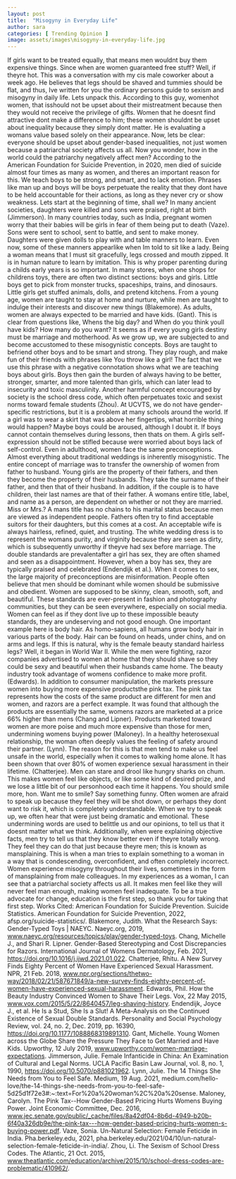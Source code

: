 ```yaml
---
layout: post
title:  "Misogyny in Everyday Life"
author: sara
categories: [ Trending Opinion ]
image: assets/images\misogyny-in-everyday-life.jpg
---
```


If girls want to be treated equally, that means men wouldnt buy them expensive things.
Since when are women guaranteed free stuff?
Well, if theyre hot.
This was a conversation with my cis male coworker about a week ago. He believes that legs should be shaved and tummies should be flat, and thus, Ive written for you the ordinary persons guide to sexism and misogyny in daily life.
Lets unpack this. According to this guy, womenhot women, that isshould not be upset about their mistreatment because then they would not receive the privilege of gifts. Women that he doesnt find attractive dont make a difference to him; these women shouldnt be upset about inequality because they simply dont matter. He is evaluating a womans value based solely on their appearance. Now, lets be clear: everyone should be upset about gender-based inequalities, not just women because a patriarchal society affects us all.
Now you wonder, how in the world could the patriarchy negatively affect men? According to the American Foundation for Suicide Prevention, in 2020, men died of suicide almost four times as many as women, and theres an important reason for this. We teach boys to be strong, and smart, and to lack emotion. Phrases like man up and boys will be boys perpetuate the reality that they dont have to be held accountable for their actions, as long as they never cry or show weakness.
Lets start at the beginning of time, shall we? In many ancient societies, daughters were killed and sons were praised, right at birth (Jimmerson). In many countries today, such as India, pregnant women worry that their babies will be girls in fear of them being put to death (Vaze). Sons were sent to school, sent to battle, and sent to make money. Daughters were given dolls to play with and table manners to learn. Even now, some of these manners appearlike when Im told to sit like a lady. Being a woman means that I must sit gracefully, legs crossed and mouth zipped.
It is in human nature to learn by imitation. This is why proper parenting during a childs early years is so important. In many stores, when one shops for childrens toys, there are often two distinct sections: boys and girls. Little boys get to pick from monster trucks, spaceships, trains, and dinosaurs. Little girls get stuffed animals, dolls, and pretend kitchens. From a young age, women are taught to stay at home and nurture, while men are taught to indulge their interests and discover new things (Blakemore). As adults, women are always expected to be married and have kids. (Gant). This is clear from questions like, Whens the big day? and When do you think youll have kids? How many do you want? It seems as if every young girls destiny must be marriage and motherhood.
As we grow up, we are subjected to and become accustomed to these misogynistic concepts. Boys are taught to befriend other boys and to be smart and strong. They play rough, and make fun of their friends with phrases like You throw like a girl! The fact that we use this phrase with a negative connotation shows what we are teaching boys about girls. Boys then gain the burden of always having to be better, stronger, smarter, and more talented than girls, which can later lead to insecurity and toxic masculinity.
Another harmful concept encouraged by society is the school dress code, which often perpetuates toxic and sexist norms toward female students (Zhou). At UCVTS, we do not have gender-specific restrictions, but it is a problem at many schools around the world. If a girl was to wear a skirt that was above her fingertips, what horrible thing would happen? Maybe boys could be aroused, although I doubt it. If boys cannot contain themselves during lessons, then thats on them. A girls self-expression should not be stifled because were worried about boys lack of self-control.
Even in adulthood, women face the same preconceptions. Almost everything about traditional weddings is inherently misogynistic. The entire concept of marriage was to transfer the ownership of women from father to husband. Young girls are the property of their fathers, and then they become the property of their husbands. They take the surname of their father, and then that of their husband. In addition, if the couple is to have children, their last names are that of their father. A womans entire title, label, and name as a person, are dependent on whether or not they are married. Miss or Mrs.? A mans title has no chains to his marital status because men are viewed as independent people.
Fathers often try to find acceptable suitors for their daughters, but this comes at a cost. An acceptable wife is always hairless, refined, quiet, and trusting. The white wedding dress is to represent the womans purity, and virginity because they are seen as dirty, which is subsequently unworthy if theyve had sex before marriage. The double standards are prevalentafter a girl has sex, they are often shamed and seen as a disappointment. However, when a boy has sex, they are typically praised and celebrated (Endendijk et al.).
When it comes to sex, the large majority of preconceptions are misinformation. People often believe that men should be dominant while women should be submissive and obedient. Women are supposed to be skinny, clean, smooth, soft, and beautiful. These standards are ever-present in fashion and photography communities, but they can be seen everywhere, especially on social media. Women can feel as if they dont live up to these impossible beauty standards, they are undeserving and not good enough. 
One important example here is body hair. As homo-sapiens, all humans grow body hair in various parts of the body. Hair can be found on heads, under chins, and on arms and legs. If this is natural, why is the female beauty standard hairless legs? Well, it began in World War II. While the men were fighting, razor companies advertised to women at home that they should shave so they could be sexy and beautiful when their husbands came home. The beauty industry took advantage of womens confidence to make more profit. (Edwards).
In addition to consumer manipulation, the markets pressure women into buying more expensive productsthe pink tax. The pink tax represents how the costs of the same product are different for men and women, and razors are a perfect example. It was found that although the products are essentially the same, womens razors are marketed at a price 66% higher than mens (Chang and Lipner). Products marketed toward women are more poise and much more expensive than those for men, undermining womens buying power (Maloney).
In a healthy heterosexual relationship, the woman often deeply values the feeling of safety around their partner. (Lynn). The reason for this is that men tend to make us feel unsafe in the world, especially when it comes to walking home alone. It has been shown that over 80% of women experience sexual harassment in their lifetime. (Chatterjee). Men can stare and drool like hungry sharks on chum. This makes women feel like objects, or like some kind of desired prize, and we lose a little bit of our personhood each time it happens. 
You should smile more, hon.
Want me to smile? Say something funny.
Often women are afraid to speak up because they feel they will be shot down, or perhaps they dont want to risk it, which is completely understandable. When we try to speak up, we often hear that were just being dramatic and emotional. These undermining words are used to belittle us and our opinions, to tell us that it doesnt matter what we think. Additionally, when were explaining objective facts, men try to tell us that they know better even if theyre totally wrong. They feel they can do that just because theyre men; this is known as mansplaining. This is when a man tries to explain something to a woman in a way that is condescending, overconfident, and often completely incorrect. Women experience misogyny throughout their lives, sometimes in the form of mansplaining from male colleagues.
In my experiences as a woman, I can see that a patriarchal society affects us all. It makes men feel like they will never feel man enough, making women feel inadequate. To be a true advocate for change, education is the first step, so thank you for taking that first step.
Works Cited:
American Foundation for Suicide Prevention. Suicide Statistics. American Foundation for Suicide Prevention, 2022, afsp.org/suicide-statistics/.
Blakemore, Judith. What the Research Says: Gender-Typed Toys | NAEYC. Naeyc.org, 2019, www.naeyc.org/resources/topics/play/gender-typed-toys.
Chang, Michelle J., and Shari R. Lipner. Gender-Based Stereotyping and Cost Discrepancies for Razors. International Journal of Womens Dermatology, Feb. 2021, https://doi.org/10.1016/j.ijwd.2021.01.022.
Chatterjee, Rhitu. A New Survey Finds Eighty Percent of Women Have Experienced Sexual Harassment. NPR, 21 Feb. 2018, www.npr.org/sections/thetwo-way/2018/02/21/587671849/a-new-survey-finds-eighty-percent-of-women-have-experienced-sexual-harassment.
Edwards, Phil. How the Beauty Industry Convinced Women to Shave Their Legs. Vox, 22 May 2015, www.vox.com/2015/5/22/8640457/leg-shaving-history.
Endendijk, Joyce J., et al. He Is a Stud, She Is a Slut! A Meta-Analysis on the Continued Existence of Sexual Double Standards. Personality and Social Psychology Review, vol. 24, no. 2, Dec. 2019, pp. 16390, https://doi.org/10.1177/1088868319891310.
Gant, Michelle. Young Women across the Globe Share the Pressure They Face to Get Married and Have Kids. Upworthy, 12 July 2019, www.upworthy.com/women-marriage-expectations.
Jimmerson, Julie. Female Infanticide in China: An Examination of Cultural and Legal Norms. UCLA Pacific Basin Law Journal, vol. 8, no. 1, 1990, https://doi.org/10.5070/p881021962.
Lynn, Julie. The 14 Things She Needs from You to Feel Safe. Medium, 19 Aug. 2021, medium.com/hello-love/the-14-things-she-needs-from-you-to-feel-safe-5d25d1f72e3#:~:text=For%20a%20woman%2C%20a%20sense.
Maloney, Carolyn. The Pink Tax--How Gender-Based Pricing Hurts Womens Buying Power. Joint Economic Committee, Dec. 2016, www.jec.senate.gov/public/_cache/files/8a42df04-8b6d-4949-b20b-6f40a326db9e/the-pink-tax---how-gender-based-pricing-hurts-women-s-buying-power.pdf.
Vaze, Sonia. Un-Natural Selection: Female Feticide in India. Pha.berkeley.edu, 2021, pha.berkeley.edu/2021/04/10/un-natural-selection-female-feticide-in-india/.
Zhou, Li. The Sexism of School Dress Codes. The Atlantic, 21 Oct. 2015, www.theatlantic.com/education/archive/2015/10/school-dress-codes-are-problematic/410962/.


